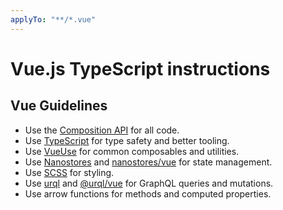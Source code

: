 ```yaml
---
applyTo: "**/*.vue"
---
```


# Vue.js TypeScript instructions

## Vue Guidelines

- Use the [Composition API](https://vuejs.org/guide/extras/composition-api-faq.html) for all code.
- Use [TypeScript](https://vuejs.org/guide/typescript/overview.html) for type safety and better tooling.
- Use [VueUse](https://vueuse.org/functions.html) for common composables and utilities.
- Use [Nanostores](https://github.com/nanostores/nanostores) and [nanostores/vue](https://github.com/nanostores/vue) for state management.
- Use [SCSS](https://sass-lang.com/documentation/syntax#scss) for styling.
- Use [urql](https://nearform.com/open-source/urql/docs/) and [@urql/vue](https://nearform.com/open-source/urql/docs/api/vue/) for GraphQL queries and mutations.
- Use arrow functions for methods and computed properties.
